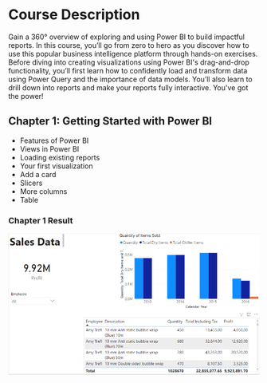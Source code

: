 # Course Description
Gain a 360° overview of exploring and using Power BI to build impactful reports. In this course, you’ll go from zero to hero as you discover how to use this popular business intelligence platform through hands-on exercises. Before diving into creating visualizations using Power BI's drag-and-drop functionality, you’ll first learn how to confidently load and transform data using Power Query and the importance of data models. You’ll also learn to drill down into reports and make your reports fully interactive. You've got the power!

## Chapter 1: Getting Started with Power BI
- Features of Power BI
- Views in Power BI
- Loading existing reports
- Your first visualization
- Add a card
- Slicers
- More columns
- Table

### Chapter 1 Result
![Chapter 1 Result](https://github.com/pongsakorn-onnim/Data-Analyst-in-Power-BI/blob/main/Course%201%20Introduction%20to%20Power%20BI/course1_chapter1_result.png)
